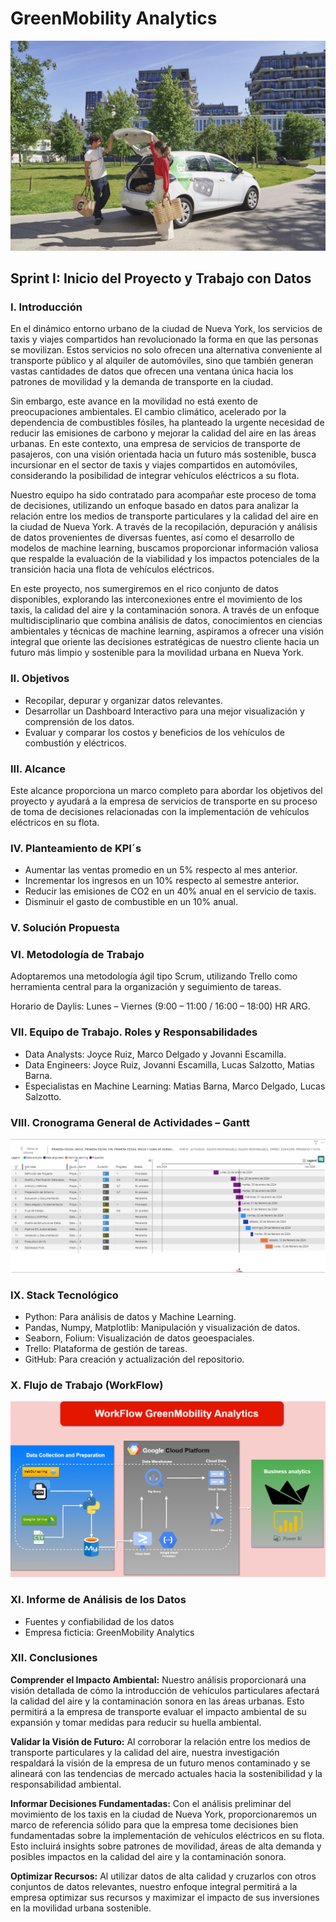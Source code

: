 # GreenMobility Analytics
![Portada](img/img1.jpg)

## Sprint I: Inicio del Proyecto y Trabajo con Datos

### I. Introducción

En el dinámico entorno urbano de la ciudad de Nueva York, los servicios de taxis y viajes compartidos han revolucionado la forma en que las personas se movilizan. Estos servicios no solo ofrecen una alternativa conveniente al transporte público y al alquiler de automóviles, sino que también generan vastas cantidades de datos que ofrecen una ventana única hacia los patrones de movilidad y la demanda de transporte en la ciudad.

Sin embargo, este avance en la movilidad no está exento de preocupaciones ambientales. El cambio climático, acelerado por la dependencia de combustibles fósiles, ha planteado la urgente necesidad de reducir las emisiones de carbono y mejorar la calidad del aire en las áreas urbanas. En este contexto, una empresa de servicios de transporte de pasajeros, con una visión orientada hacia un futuro más sostenible, busca incursionar en el sector de taxis y viajes compartidos en automóviles, considerando la posibilidad de integrar vehículos eléctricos a su flota.

Nuestro equipo ha sido contratado para acompañar este proceso de toma de decisiones, utilizando un enfoque basado en datos para analizar la relación entre los medios de transporte particulares y la calidad del aire en la ciudad de Nueva York. A través de la recopilación, depuración y análisis de datos provenientes de diversas fuentes, así como el desarrollo de modelos de machine learning, buscamos proporcionar información valiosa que respalde la evaluación de la viabilidad y los impactos potenciales de la transición hacia una flota de vehículos eléctricos.

En este proyecto, nos sumergiremos en el rico conjunto de datos disponibles, explorando las interconexiones entre el movimiento de los taxis, la calidad del aire y la contaminación sonora. A través de un enfoque multidisciplinario que combina análisis de datos, conocimientos en ciencias ambientales y técnicas de machine learning, aspiramos a ofrecer una visión integral que oriente las decisiones estratégicas de nuestro cliente hacia un futuro más limpio y sostenible para la movilidad urbana en Nueva York.

### II. Objetivos

- Recopilar, depurar y organizar datos relevantes.
- Desarrollar un Dashboard Interactivo para una mejor visualización y comprensión de los datos.
- Evaluar y comparar los costos y beneficios de los vehículos de combustión y eléctricos.

### III. Alcance

Este alcance proporciona un marco completo para abordar los objetivos del proyecto y ayudará a la empresa de servicios de transporte en su proceso de toma de decisiones relacionadas con la implementación de vehículos eléctricos en su flota.

### IV. Planteamiento de KPI´s

- Aumentar las ventas promedio en un 5% respecto al mes anterior.
- Incrementar los ingresos en un 10% respecto al semestre anterior.
- Reducir las emisiones de CO2 en un 40% anual en el servicio de taxis.
- Disminuir el gasto de combustible en un 10% anual.

### V. Solución Propuesta

### VI. Metodología de Trabajo
   
   Adoptaremos una metodología ágil tipo Scrum, utilizando Trello como herramienta central para la organización y seguimiento de tareas.

   Horario de Daylis: Lunes – Viernes (9:00 – 11:00 / 16:00 – 18:00) HR ARG.

### VII. Equipo de Trabajo. Roles y Responsabilidades

   - Data Analysts: Joyce Ruiz, Marco Delgado y Jovanni Escamilla.
   - Data Engineers: Joyce Ruiz, Jovanni Escamilla, Lucas Salzotto, Matias Barna.
   - Especialistas en Machine Learning: Matias Barna, Marco Delgado, Lucas Salzotto.

### VIII. Cronograma General de Actividades – Gantt

   ![Diagrama de Gantt](img/gantt.png)

### IX. Stack Tecnológico

   - Python: Para análisis de datos y Machine Learning.
   - Pandas, Numpy, Matplotlib: Manipulación y visualización de datos.
   - Seaborn, Folium: Visualización de datos geoespaciales.
   - Trello: Plataforma de gestión de tareas.
   - GitHub: Para creación y actualización del repositorio.

### X. Flujo de Trabajo (WorkFlow)

   ![Diagrama de flujo del proyecto](img/workflow.png)


### XI. Informe de Análisis de los Datos

   - Fuentes y confiabilidad de los datos
   - Empresa ficticia: GreenMobility Analytics

### XII. Conclusiones

**Comprender el Impacto Ambiental:** Nuestro análisis proporcionará una visión detallada de cómo la introducción de vehículos particulares afectará la calidad del aire y la contaminación sonora en las áreas urbanas. Esto permitirá a la empresa de transporte evaluar el impacto ambiental de su expansión y tomar medidas para reducir su huella ambiental.

**Validar la Visión de Futuro:** Al corroborar la relación entre los medios de transporte particulares y la calidad del aire, nuestra investigación respaldará la visión de la empresa de un futuro menos contaminado y se alineará con las tendencias de mercado actuales hacia la sostenibilidad y la responsabilidad ambiental.

**Informar Decisiones Fundamentadas:** Con el análisis preliminar del movimiento de los taxis en la ciudad de Nueva York, proporcionaremos un marco de referencia sólido para que la empresa tome decisiones bien fundamentadas sobre la implementación de vehículos eléctricos en su flota. Esto incluirá insights sobre patrones de movilidad, áreas de alta demanda y posibles impactos en la calidad del aire y la contaminación sonora.

**Optimizar Recursos:** Al utilizar datos de alta calidad y cruzarlos con otros conjuntos de datos relevantes, nuestro enfoque integral permitirá a la empresa optimizar sus recursos y maximizar el impacto de sus inversiones en la movilidad urbana sostenible.


